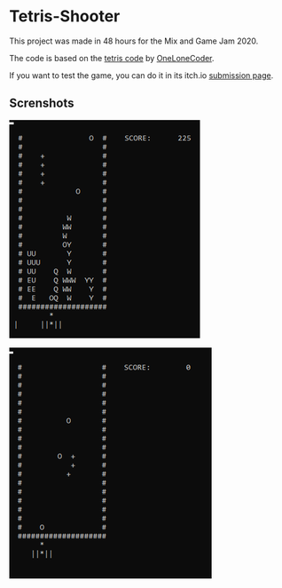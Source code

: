 # Tetris-Shooter

This project was made in 48 hours for the Mix and Game Jam 2020.

The code is based on the [tetris code](https://github.com/OneLoneCoder/videos/blob/master/OneLoneCoder_Tetris.cpp) by [OneLoneCoder](https://github.com/OneLoneCoder).

If you want to test the game, you can do it in its itch.io [submission page](https://mults.itch.io/tetris-shooter).

## Screnshots

<p aling='center'><img src='resources\sc-0.png'></p>

<p aling='center'><img src='resources\sc-1.png'></p>
